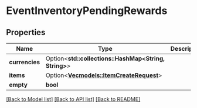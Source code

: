 # EventInventoryPendingRewards

## Properties

Name | Type | Description | Notes
------------ | ------------- | ------------- | -------------
**currencies** | Option<**std::collections::HashMap<String, String>**> |  | [optional]
**items** | Option<[**Vec<models::ItemCreateRequest>**](ItemCreateRequest.md)> |  | [optional]
**empty** | **bool** |  | 

[[Back to Model list]](../README.md#documentation-for-models) [[Back to API list]](../README.md#documentation-for-api-endpoints) [[Back to README]](../README.md)


